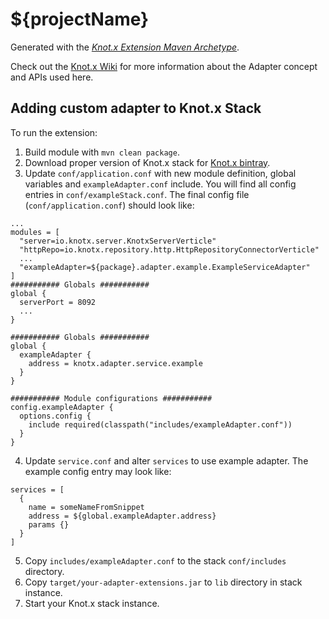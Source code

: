 # ${projectName}

Generated with the [_Knot.x Extension Maven Archetype_](https://github.com/Knotx/knotx-extension-archetype).

Check out the [Knot.x Wiki](https://github.com/Cognifide/knotx/wiki/Adapter) for more information
about the Adapter concept and APIs used here.

## Adding custom adapter to Knot.x Stack

To run the extension:

1. Build module with `mvn clean package`.
2. Download proper version of Knot.x stack for [Knot.x bintray](https://bintray.com/knotx/downloads/distro).
3. Update `conf/application.conf` with new module definition, global variables and `exampleAdapter.conf` include.
You will find all config entries in `conf/exampleStack.conf`.
The final config file (`conf/application.conf`) should look like:
```
...
modules = [
  "server=io.knotx.server.KnotxServerVerticle"
  "httpRepo=io.knotx.repository.http.HttpRepositoryConnectorVerticle"
  ...
  "exampleAdapter=${package}.adapter.example.ExampleServiceAdapter"
]
########### Globals ###########
global {
  serverPort = 8092
  ...
}

########### Globals ###########
global {
  exampleAdapter {
    address = knotx.adapter.service.example
  }
}

########### Module configurations ###########
config.exampleAdapter {
  options.config {
    include required(classpath("includes/exampleAdapter.conf"))
  }
}
```

4. Update `service.conf` and alter `services` to use example adapter.
The example config entry may look like:
```
services = [
  {
    name = someNameFromSnippet
    address = ${global.exampleAdapter.address}
    params {}
  }
]
```
5. Copy `includes/exampleAdapter.conf` to the stack `conf/includes` directory.
6. Copy `target/your-adapter-extensions.jar` to `lib` directory in stack instance.
7. Start your Knot.x stack instance.
